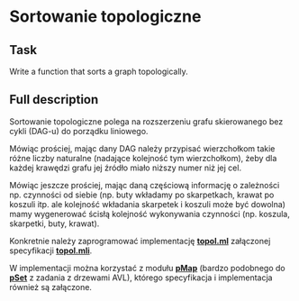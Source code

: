 # Sortowanie topologiczne

## Task

Write a function that sorts a graph topologically.

## Full description

Sortowanie topologiczne polega na rozszerzeniu grafu skierowanego bez cykli (DAG-u) do porządku liniowego.

Mówiąc prościej, mając dany DAG należy przypisać wierzchołkom takie różne liczby naturalne (nadające kolejność tym wierzchołkom), żeby dla każdej krawędzi grafu jej źródło miało niższy numer niż jej cel.

Mówiąc jeszcze prościej, mając daną częściową informację o zależności np. czynności od siebie (np. buty wkładamy po skarpetkach, krawat po koszuli itp. ale kolejność wkładania skarpetek i koszuli może być dowolna) mamy wygenerować ścisłą kolejność wykonywania czynności (np. koszula, skarpetki, buty, krawat).

Konkretnie należy zaprogramować implementację [**topol.ml**](https://github.com/patjed41/WPF/blob/master/task5/src/topol.ml) załączonej specyfikacji [**topol.mli**](https://github.com/patjed41/WPF/blob/master/task5/src/topol.mli).

W implementacji można korzystać z modułu [**pMap**](https://github.com/patjed41/WPF/blob/master/task5/src/pMap.mli) (bardzo podobnego do [**pSet**](https://github.com/patjed41/WPF/blob/master/task3/src/pSet.mli) z zadania z drzewami AVL), którego specyfikacja i implementacja również są załączone. 
